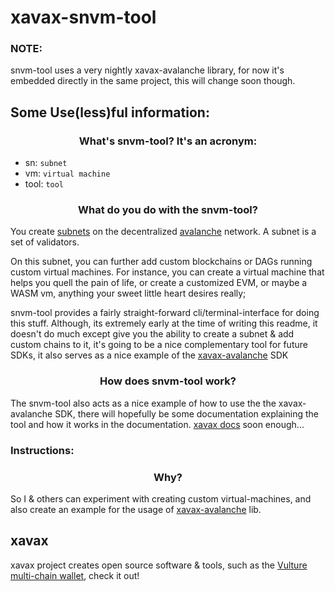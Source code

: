 # xavax-snvm-tool

### NOTE:
snvm-tool uses a very nightly xavax-avalanche library, for now it's embedded directly
in the same project, this will change soon though.

## Some Use(less)ful information:

<h3 align="center"> What's snvm-tool? It's an acronym:</h3>

* sn:   `subnet`
* vm:   `virtual machine`
* tool: `tool`

<h3 align="center"> What do you do with the snvm-tool?</h3>

You create [subnets](https://docs.avax.network/build/tutorials/platform/subnets)
on the decentralized [avalanche](https://docs.avax.network) network.
A subnet is a set of validators.

On this subnet, you can further add custom blockchains or DAGs running custom virtual machines. For instance, you can create a virtual machine that helps you quell the pain of life, or create a customized EVM, or maybe a WASM vm, anything your sweet little heart desires really;

snvm-tool provides a fairly straight-forward cli/terminal-interface for doing this stuff. Although, its extremely early at the time of writing this readme, it doesn't do much except give you the ability to
create a subnet & add custom chains to it, it's going to be a nice complementary tool for future SDKs, it also serves as a nice example of the [xavax-avalanche](https://github.com/xavax-project/xavax-avalanche) SDK

<h3 align="center">How does snvm-tool work?</h3>

The snvm-tool also acts as a nice example of how to use the the xavax-avalanche SDK, there will hopefully be some documentation explaining the tool and how it works in the documentation. 
[xavax docs](httsp://docs.xavax.io) soon enough...

### Instructions:


<h3 align="center">Why?</h3>

So I & others can experiment with creating custom virtual-machines,
and also create an example for the usage of [xavax-avalanche](https://crates.io/crates/xavax-avalanche) lib.

## xavax
xavax project creates open source software & tools, such as the [Vulture multi-chain wallet](https://vulturewallet.net), check it out!
